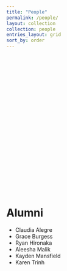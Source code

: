 ```yaml
---
title: "People"
permalink: /people/
layout: collection
collection: people
entries_layout: grid
sort_by: order
---
```


&nbsp;

&nbsp;

&nbsp;

&nbsp;

&nbsp;

&nbsp;

&nbsp;

&nbsp;

&nbsp;

&nbsp;

&nbsp;

&nbsp;

# Alumni

- Claudia Alegre
- Grace Burgess
- Ryan Hironaka
- Aleesha Malik
- Kayden Mansfield
- Karen Trinh
